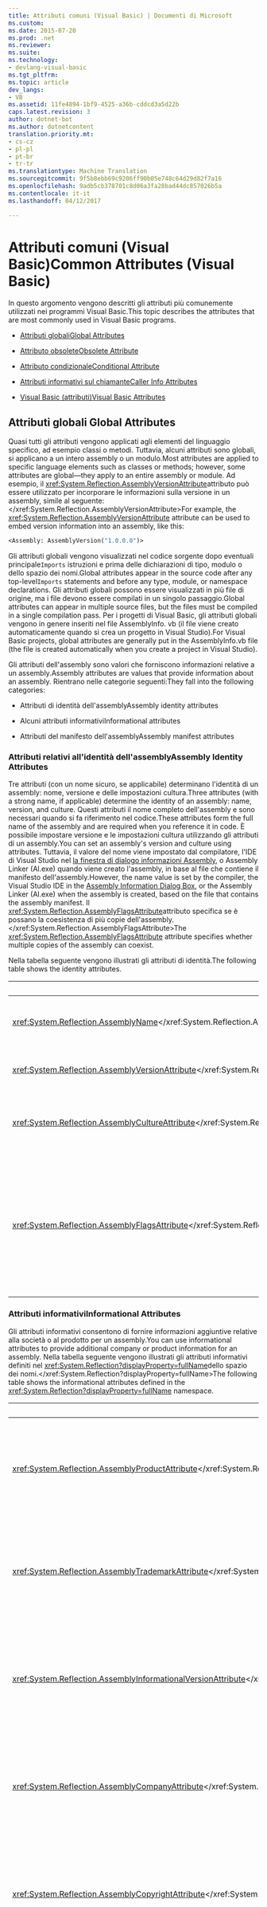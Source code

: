 ```yaml
---
title: Attributi comuni (Visual Basic) | Documenti di Microsoft
ms.custom: 
ms.date: 2015-07-20
ms.prod: .net
ms.reviewer: 
ms.suite: 
ms.technology:
- devlang-visual-basic
ms.tgt_pltfrm: 
ms.topic: article
dev_langs:
- VB
ms.assetid: 11fe4894-1bf9-4525-a36b-cddcd3a5d22b
caps.latest.revision: 3
author: dotnet-bot
ms.author: dotnetcontent
translation.priority.mt:
- cs-cz
- pl-pl
- pt-br
- tr-tr
ms.translationtype: Machine Translation
ms.sourcegitcommit: 9f5b8ebb69c9206ff90b05e748c64d29d82f7a16
ms.openlocfilehash: 9adb5cb378701c8d06a3fa28bad44dc857026b5a
ms.contentlocale: it-it
ms.lasthandoff: 04/12/2017

---
```

# <a name="common-attributes-visual-basic"></a><span data-ttu-id="47a17-102">Attributi comuni (Visual Basic)</span><span class="sxs-lookup"><span data-stu-id="47a17-102">Common Attributes (Visual Basic)</span></span>
<span data-ttu-id="47a17-103">In questo argomento vengono descritti gli attributi più comunemente utilizzati nei programmi Visual Basic.</span><span class="sxs-lookup"><span data-stu-id="47a17-103">This topic describes the attributes that are most commonly used in Visual Basic programs.</span></span>  
  
-   [<span data-ttu-id="47a17-104">Attributi globali</span><span class="sxs-lookup"><span data-stu-id="47a17-104">Global Attributes</span></span>](#Global)  
  
-   [<span data-ttu-id="47a17-105">Attributo obsolete</span><span class="sxs-lookup"><span data-stu-id="47a17-105">Obsolete Attribute</span></span>](#Obsolete)  
  
-   [<span data-ttu-id="47a17-106">Attributo condizionale</span><span class="sxs-lookup"><span data-stu-id="47a17-106">Conditional Attribute</span></span>](#Conditional)  
  
-   [<span data-ttu-id="47a17-107">Attributi informativi sul chiamante</span><span class="sxs-lookup"><span data-stu-id="47a17-107">Caller Info Attributes</span></span>](#CallerInfo)  
  
-   [<span data-ttu-id="47a17-108">Visual Basic (attributi)</span><span class="sxs-lookup"><span data-stu-id="47a17-108">Visual Basic Attributes</span></span>](#VB)  
  
##  <span data-ttu-id="47a17-109"><a name="Global"></a>Attributi globali</span><span class="sxs-lookup"><span data-stu-id="47a17-109"><a name="Global"></a> Global Attributes</span></span>  
 <span data-ttu-id="47a17-110">Quasi tutti gli attributi vengono applicati agli elementi del linguaggio specifico, ad esempio classi o metodi. Tuttavia, alcuni attributi sono globali, si applicano a un intero assembly o un modulo.</span><span class="sxs-lookup"><span data-stu-id="47a17-110">Most attributes are applied to specific language elements such as classes or methods; however, some attributes are global—they apply to an entire assembly or module.</span></span> <span data-ttu-id="47a17-111">Ad esempio, il <xref:System.Reflection.AssemblyVersionAttribute>attributo può essere utilizzato per incorporare le informazioni sulla versione in un assembly, simile al seguente:</xref:System.Reflection.AssemblyVersionAttribute></span><span class="sxs-lookup"><span data-stu-id="47a17-111">For example, the <xref:System.Reflection.AssemblyVersionAttribute> attribute can be used to embed version information into an assembly, like this:</span></span>  
  
```vb  
<Assembly: AssemblyVersion("1.0.0.0")>  
```  
  
 <span data-ttu-id="47a17-112">Gli attributi globali vengono visualizzati nel codice sorgente dopo eventuali principale`Imports` istruzioni e prima delle dichiarazioni di tipo, modulo o dello spazio dei nomi.</span><span class="sxs-lookup"><span data-stu-id="47a17-112">Global attributes appear in the source code after any top-level`Imports` statements and before any type, module, or namespace declarations.</span></span> <span data-ttu-id="47a17-113">Gli attributi globali possono essere visualizzati in più file di origine, ma i file devono essere compilati in un singolo passaggio.</span><span class="sxs-lookup"><span data-stu-id="47a17-113">Global attributes can appear in multiple source files, but the files must be compiled in a single compilation pass.</span></span> <span data-ttu-id="47a17-114">Per i progetti di Visual Basic, gli attributi globali vengono in genere inseriti nel file AssemblyInfo. vb (il file viene creato automaticamente quando si crea un progetto in Visual Studio).</span><span class="sxs-lookup"><span data-stu-id="47a17-114">For Visual Basic projects, global attributes are generally put in the AssemblyInfo.vb file (the file is created automatically when you create a project in Visual Studio).</span></span>  
  
 <span data-ttu-id="47a17-115">Gli attributi dell'assembly sono valori che forniscono informazioni relative a un assembly.</span><span class="sxs-lookup"><span data-stu-id="47a17-115">Assembly attributes are values that provide information about an assembly.</span></span> <span data-ttu-id="47a17-116">Rientrano nelle categorie seguenti:</span><span class="sxs-lookup"><span data-stu-id="47a17-116">They fall into the following categories:</span></span>  
  
-   <span data-ttu-id="47a17-117">Attributi di identità dell'assembly</span><span class="sxs-lookup"><span data-stu-id="47a17-117">Assembly identity attributes</span></span>  
  
-   <span data-ttu-id="47a17-118">Alcuni attributi informativi</span><span class="sxs-lookup"><span data-stu-id="47a17-118">Informational attributes</span></span>  
  
-   <span data-ttu-id="47a17-119">Attributi del manifesto dell'assembly</span><span class="sxs-lookup"><span data-stu-id="47a17-119">Assembly manifest attributes</span></span>  
  
### <a name="assembly-identity-attributes"></a><span data-ttu-id="47a17-120">Attributi relativi all'identità dell'assembly</span><span class="sxs-lookup"><span data-stu-id="47a17-120">Assembly Identity Attributes</span></span>  
 <span data-ttu-id="47a17-121">Tre attributi (con un nome sicuro, se applicabile) determinano l'identità di un assembly: nome, versione e delle impostazioni cultura.</span><span class="sxs-lookup"><span data-stu-id="47a17-121">Three attributes (with a strong name, if applicable) determine the identity of an assembly: name, version, and culture.</span></span> <span data-ttu-id="47a17-122">Questi attributi il nome completo dell'assembly e sono necessari quando si fa riferimento nel codice.</span><span class="sxs-lookup"><span data-stu-id="47a17-122">These attributes form the full name of the assembly and are required when you reference it in code.</span></span> <span data-ttu-id="47a17-123">È possibile impostare versione e le impostazioni cultura utilizzando gli attributi di un assembly.</span><span class="sxs-lookup"><span data-stu-id="47a17-123">You can set an assembly's version and culture using attributes.</span></span> <span data-ttu-id="47a17-124">Tuttavia, il valore del nome viene impostato dal compilatore, l'IDE di Visual Studio nel [la finestra di dialogo informazioni Assembly](https://docs.microsoft.com/visualstudio/ide/reference/assembly-information-dialog-box), o Assembly Linker (Al.exe) quando viene creato l'assembly, in base al file che contiene il manifesto dell'assembly.</span><span class="sxs-lookup"><span data-stu-id="47a17-124">However, the name value is set by the compiler, the Visual Studio IDE in the [Assembly Information Dialog Box](https://docs.microsoft.com/visualstudio/ide/reference/assembly-information-dialog-box), or the Assembly Linker (Al.exe) when the assembly is created, based on the file that contains the assembly manifest.</span></span> <span data-ttu-id="47a17-125">Il <xref:System.Reflection.AssemblyFlagsAttribute>attributo specifica se è possano la coesistenza di più copie dell'assembly.</xref:System.Reflection.AssemblyFlagsAttribute></span><span class="sxs-lookup"><span data-stu-id="47a17-125">The <xref:System.Reflection.AssemblyFlagsAttribute> attribute specifies whether multiple copies of the assembly can coexist.</span></span>  
  
 <span data-ttu-id="47a17-126">Nella tabella seguente vengono illustrati gli attributi di identità.</span><span class="sxs-lookup"><span data-stu-id="47a17-126">The following table shows the identity attributes.</span></span>  
  
|<span data-ttu-id="47a17-127">Attributo</span><span class="sxs-lookup"><span data-stu-id="47a17-127">Attribute</span></span>|<span data-ttu-id="47a17-128">Scopo</span><span class="sxs-lookup"><span data-stu-id="47a17-128">Purpose</span></span>|  
|---------------|-------------|  
|<span data-ttu-id="47a17-129"><xref:System.Reflection.AssemblyName></xref:System.Reflection.AssemblyName></span><span class="sxs-lookup"><span data-stu-id="47a17-129"><xref:System.Reflection.AssemblyName></span></span>|<span data-ttu-id="47a17-130">Viene descritta l'identità di un assembly.</span><span class="sxs-lookup"><span data-stu-id="47a17-130">Fully describes the identity of an assembly.</span></span>|  
|<span data-ttu-id="47a17-131"><xref:System.Reflection.AssemblyVersionAttribute></xref:System.Reflection.AssemblyVersionAttribute></span><span class="sxs-lookup"><span data-stu-id="47a17-131"><xref:System.Reflection.AssemblyVersionAttribute></span></span>|<span data-ttu-id="47a17-132">Specifica la versione di un assembly.</span><span class="sxs-lookup"><span data-stu-id="47a17-132">Specifies the version of an assembly.</span></span>|  
|<span data-ttu-id="47a17-133"><xref:System.Reflection.AssemblyCultureAttribute></xref:System.Reflection.AssemblyCultureAttribute></span><span class="sxs-lookup"><span data-stu-id="47a17-133"><xref:System.Reflection.AssemblyCultureAttribute></span></span>|<span data-ttu-id="47a17-134">Specifica le impostazioni cultura supportate dall'assembly.</span><span class="sxs-lookup"><span data-stu-id="47a17-134">Specifies which culture the assembly supports.</span></span>|  
|<span data-ttu-id="47a17-135"><xref:System.Reflection.AssemblyFlagsAttribute></xref:System.Reflection.AssemblyFlagsAttribute></span><span class="sxs-lookup"><span data-stu-id="47a17-135"><xref:System.Reflection.AssemblyFlagsAttribute></span></span>|<span data-ttu-id="47a17-136">Specifica se un assembly supporta l'esecuzione side-by-side nello stesso computer, nello stesso processo o nello stesso dominio applicazione.</span><span class="sxs-lookup"><span data-stu-id="47a17-136">Specifies whether an assembly supports side-by-side execution on the same computer, in the same process, or in the same application domain.</span></span>|  
  
### <a name="informational-attributes"></a><span data-ttu-id="47a17-137">Attributi informativi</span><span class="sxs-lookup"><span data-stu-id="47a17-137">Informational Attributes</span></span>  
 <span data-ttu-id="47a17-138">Gli attributi informativi consentono di fornire informazioni aggiuntive relative alla società o al prodotto per un assembly.</span><span class="sxs-lookup"><span data-stu-id="47a17-138">You can use informational attributes to provide additional company or product information for an assembly.</span></span> <span data-ttu-id="47a17-139">Nella tabella seguente vengono illustrati gli attributi informativi definiti nel <xref:System.Reflection?displayProperty=fullName>dello spazio dei nomi.</xref:System.Reflection?displayProperty=fullName></span><span class="sxs-lookup"><span data-stu-id="47a17-139">The following table shows the informational attributes defined in the <xref:System.Reflection?displayProperty=fullName> namespace.</span></span>  
  
|<span data-ttu-id="47a17-140">Attributo</span><span class="sxs-lookup"><span data-stu-id="47a17-140">Attribute</span></span>|<span data-ttu-id="47a17-141">Scopo</span><span class="sxs-lookup"><span data-stu-id="47a17-141">Purpose</span></span>|  
|---------------|-------------|  
|<span data-ttu-id="47a17-142"><xref:System.Reflection.AssemblyProductAttribute></xref:System.Reflection.AssemblyProductAttribute></span><span class="sxs-lookup"><span data-stu-id="47a17-142"><xref:System.Reflection.AssemblyProductAttribute></span></span>|<span data-ttu-id="47a17-143">Definisce un attributo personalizzato che specifica un nome di prodotto per un manifesto dell'assembly.</span><span class="sxs-lookup"><span data-stu-id="47a17-143">Defines a custom attribute that specifies a product name for an assembly manifest.</span></span>|  
|<span data-ttu-id="47a17-144"><xref:System.Reflection.AssemblyTrademarkAttribute></xref:System.Reflection.AssemblyTrademarkAttribute></span><span class="sxs-lookup"><span data-stu-id="47a17-144"><xref:System.Reflection.AssemblyTrademarkAttribute></span></span>|<span data-ttu-id="47a17-145">Definisce un attributo personalizzato che specifica un marchio registrato per un manifesto dell'assembly.</span><span class="sxs-lookup"><span data-stu-id="47a17-145">Defines a custom attribute that specifies a trademark for an assembly manifest.</span></span>|  
|<span data-ttu-id="47a17-146"><xref:System.Reflection.AssemblyInformationalVersionAttribute></xref:System.Reflection.AssemblyInformationalVersionAttribute></span><span class="sxs-lookup"><span data-stu-id="47a17-146"><xref:System.Reflection.AssemblyInformationalVersionAttribute></span></span>|<span data-ttu-id="47a17-147">Definisce un attributo personalizzato che specifica la versione informativa per un manifesto dell'assembly.</span><span class="sxs-lookup"><span data-stu-id="47a17-147">Defines a custom attribute that specifies an informational version for an assembly manifest.</span></span>|  
|<span data-ttu-id="47a17-148"><xref:System.Reflection.AssemblyCompanyAttribute></xref:System.Reflection.AssemblyCompanyAttribute></span><span class="sxs-lookup"><span data-stu-id="47a17-148"><xref:System.Reflection.AssemblyCompanyAttribute></span></span>|<span data-ttu-id="47a17-149">Definisce un attributo personalizzato che specifica un nome della società per un manifesto dell'assembly.</span><span class="sxs-lookup"><span data-stu-id="47a17-149">Defines a custom attribute that specifies a company name for an assembly manifest.</span></span>|  
|<span data-ttu-id="47a17-150"><xref:System.Reflection.AssemblyCopyrightAttribute></xref:System.Reflection.AssemblyCopyrightAttribute></span><span class="sxs-lookup"><span data-stu-id="47a17-150"><xref:System.Reflection.AssemblyCopyrightAttribute></span></span>|<span data-ttu-id="47a17-151">Definisce un attributo personalizzato che specifica informazioni sul copyright per un manifesto dell'assembly.</span><span class="sxs-lookup"><span data-stu-id="47a17-151">Defines a custom attribute that specifies a copyright for an assembly manifest.</span></span>|  
|<span data-ttu-id="47a17-152"><xref:System.Reflection.AssemblyFileVersionAttribute></xref:System.Reflection.AssemblyFileVersionAttribute></span><span class="sxs-lookup"><span data-stu-id="47a17-152"><xref:System.Reflection.AssemblyFileVersionAttribute></span></span>|<span data-ttu-id="47a17-153">Indica al compilatore di utilizzare un numero di versione specifici per la risorsa di versione del file Win32.</span><span class="sxs-lookup"><span data-stu-id="47a17-153">Instructs the compiler to use a specific version number for the Win32 file version resource.</span></span>|  
|<span data-ttu-id="47a17-154"><xref:System.CLSCompliantAttribute></xref:System.CLSCompliantAttribute></span><span class="sxs-lookup"><span data-stu-id="47a17-154"><xref:System.CLSCompliantAttribute></span></span>|<span data-ttu-id="47a17-155">Indica se l'assembly è compatibile con la specifica CLS (Common Language).</span><span class="sxs-lookup"><span data-stu-id="47a17-155">Indicates whether the assembly is compliant with the Common Language Specification (CLS).</span></span>|  
  
### <a name="assembly-manifest-attributes"></a><span data-ttu-id="47a17-156">Attributi relativi al manifesto dell'assembly</span><span class="sxs-lookup"><span data-stu-id="47a17-156">Assembly Manifest Attributes</span></span>  
 <span data-ttu-id="47a17-157">È possibile utilizzare gli attributi del manifesto dell'assembly per fornire informazioni nel manifesto dell'assembly.</span><span class="sxs-lookup"><span data-stu-id="47a17-157">You can use assembly manifest attributes to provide information in the assembly manifest.</span></span> <span data-ttu-id="47a17-158">Sono inclusi titolo, descrizione, alias predefinito e configurazione.</span><span class="sxs-lookup"><span data-stu-id="47a17-158">This includes title, description, default alias, and configuration.</span></span> <span data-ttu-id="47a17-159">Nella tabella seguente vengono definiscono gli attributi del manifesto dell'assembly nel <xref:System.Reflection?displayProperty=fullName>dello spazio dei nomi.</xref:System.Reflection?displayProperty=fullName></span><span class="sxs-lookup"><span data-stu-id="47a17-159">The following table shows the assembly manifest attributes defined in the <xref:System.Reflection?displayProperty=fullName> namespace.</span></span>  
  
|<span data-ttu-id="47a17-160">Attributo</span><span class="sxs-lookup"><span data-stu-id="47a17-160">Attribute</span></span>|<span data-ttu-id="47a17-161">Scopo</span><span class="sxs-lookup"><span data-stu-id="47a17-161">Purpose</span></span>|  
|---------------|-------------|  
|<span data-ttu-id="47a17-162"><xref:System.Reflection.AssemblyTitleAttribute></xref:System.Reflection.AssemblyTitleAttribute></span><span class="sxs-lookup"><span data-stu-id="47a17-162"><xref:System.Reflection.AssemblyTitleAttribute></span></span>|<span data-ttu-id="47a17-163">Definisce un attributo personalizzato che specifica il titolo dell'assembly per un manifesto dell'assembly.</span><span class="sxs-lookup"><span data-stu-id="47a17-163">Defines a custom attribute that specifies an assembly title for an assembly manifest.</span></span>|  
|<span data-ttu-id="47a17-164"><xref:System.Reflection.AssemblyDescriptionAttribute></xref:System.Reflection.AssemblyDescriptionAttribute></span><span class="sxs-lookup"><span data-stu-id="47a17-164"><xref:System.Reflection.AssemblyDescriptionAttribute></span></span>|<span data-ttu-id="47a17-165">Definisce un attributo personalizzato che specifica la descrizione dell'assembly per un manifesto dell'assembly.</span><span class="sxs-lookup"><span data-stu-id="47a17-165">Defines a custom attribute that specifies an assembly description for an assembly manifest.</span></span>|  
|<span data-ttu-id="47a17-166"><xref:System.Reflection.AssemblyConfigurationAttribute></xref:System.Reflection.AssemblyConfigurationAttribute></span><span class="sxs-lookup"><span data-stu-id="47a17-166"><xref:System.Reflection.AssemblyConfigurationAttribute></span></span>|<span data-ttu-id="47a17-167">Definisce un attributo personalizzato che specifica la configurazione dell'assembly (ad esempio finale o di debug) per un manifesto dell'assembly.</span><span class="sxs-lookup"><span data-stu-id="47a17-167">Defines a custom attribute that specifies an assembly configuration (such as retail or debug) for an assembly manifest.</span></span>|  
|<span data-ttu-id="47a17-168"><xref:System.Reflection.AssemblyDefaultAliasAttribute></xref:System.Reflection.AssemblyDefaultAliasAttribute></span><span class="sxs-lookup"><span data-stu-id="47a17-168"><xref:System.Reflection.AssemblyDefaultAliasAttribute></span></span>|<span data-ttu-id="47a17-169">Definisce un alias predefinito descrittivo per un manifesto dell'assembly</span><span class="sxs-lookup"><span data-stu-id="47a17-169">Defines a friendly default alias for an assembly manifest</span></span>|  
  
##  <span data-ttu-id="47a17-170"><a name="Obsolete"></a>Attributo obsolete</span><span class="sxs-lookup"><span data-stu-id="47a17-170"><a name="Obsolete"></a> Obsolete Attribute</span></span>  
 <span data-ttu-id="47a17-171">Il `Obsolete` attributo contrassegna un'entità che non è più consigliato per l'utilizzo del programma.</span><span class="sxs-lookup"><span data-stu-id="47a17-171">The `Obsolete` attribute marks a program entity as one that is no longer recommended for use.</span></span> <span data-ttu-id="47a17-172">Ciascun utilizzo di un'entità contrassegnata successivamente genererà un avviso o errore, a seconda della configurazione dell'attributo.</span><span class="sxs-lookup"><span data-stu-id="47a17-172">Each use of an entity marked obsolete will subsequently generate a warning or an error, depending on how the attribute is configured.</span></span> <span data-ttu-id="47a17-173">Ad esempio:</span><span class="sxs-lookup"><span data-stu-id="47a17-173">For example:</span></span>  
  
```vb  
<System.Obsolete("use class B")>   
Class A  
    Sub Method()  
    End Sub  
End Class  
  
Class B  
    <System.Obsolete("use NewMethod", True)>   
    Sub OldMethod()  
    End Sub  
  
    Sub NewMethod()  
    End Sub  
End Class  
```  
  
 <span data-ttu-id="47a17-174">In questo esempio il `Obsolete` attributo viene applicato alla classe `A` e al metodo `B.OldMethod`.</span><span class="sxs-lookup"><span data-stu-id="47a17-174">In this example the `Obsolete` attribute is applied to class `A` and to method `B.OldMethod`.</span></span> <span data-ttu-id="47a17-175">Poiché il secondo argomento del costruttore dell'attributo applicato a `B.OldMethod` è impostato su `true`, questo metodo genererà un errore del compilatore, mentre l'utilizzo di classe `A` produrrà semplicemente un avviso.</span><span class="sxs-lookup"><span data-stu-id="47a17-175">Because the second argument of the attribute constructor applied to `B.OldMethod` is set to `true`, this method will cause a compiler error, whereas using class `A` will just produce a warning.</span></span> <span data-ttu-id="47a17-176">La chiamata `B.NewMethod`, tuttavia, non produce alcun avviso o errore.</span><span class="sxs-lookup"><span data-stu-id="47a17-176">Calling `B.NewMethod`, however, produces no warning or error.</span></span>  
  
 <span data-ttu-id="47a17-177">La stringa fornita come primo argomento al costruttore dell'attributo verrà visualizzata come parte dell'avviso o errore.</span><span class="sxs-lookup"><span data-stu-id="47a17-177">The string provided as the first argument to attribute constructor will be displayed as part of the warning or error.</span></span> <span data-ttu-id="47a17-178">Ad esempio, se utilizzato con le definizioni precedenti, il codice seguente genera un errore e due avvisi:</span><span class="sxs-lookup"><span data-stu-id="47a17-178">For example, when you use it with the previous definitions, the following code generates two warnings and one error:</span></span>  
  
```vb  
' Generates 2 warnings:  
' Dim a As New A  
' Generate no errors or warnings:  
  
Dim b As New B  
b.NewMethod()  
  
' Generates an error, terminating compilation:  
' b.OldMethod()  
```  
  
 <span data-ttu-id="47a17-179">Due avvisi per la classe `A` generati: uno per la dichiarazione del riferimento della classe e uno per il costruttore della classe.</span><span class="sxs-lookup"><span data-stu-id="47a17-179">Two warnings for class `A` are generated: one for the declaration of the class reference, and one for the class constructor.</span></span>  
  
 <span data-ttu-id="47a17-180">Il `Obsolete` attributo può essere utilizzato senza argomenti, ma inclusi una spiegazione del motivo per cui l'elemento è obsoleto e gli elementi da utilizzare in alternativa è consigliata.</span><span class="sxs-lookup"><span data-stu-id="47a17-180">The `Obsolete` attribute can be used without arguments, but including an explanation of why the item is obsolete and what to use instead is recommended.</span></span>  
  
 <span data-ttu-id="47a17-181">Il `Obsolete` è un attributo a utilizzo singolo e può essere applicato a qualsiasi entità che supporta gli attributi.</span><span class="sxs-lookup"><span data-stu-id="47a17-181">The `Obsolete` attribute is a single-use attribute and can be applied to any entity that allows attributes.</span></span> <span data-ttu-id="47a17-182">`Obsolete`è un alias per <xref:System.ObsoleteAttribute>.</xref:System.ObsoleteAttribute></span><span class="sxs-lookup"><span data-stu-id="47a17-182">`Obsolete` is an alias for <xref:System.ObsoleteAttribute>.</span></span>  
  
##  <span data-ttu-id="47a17-183"><a name="Conditional"></a>Attributo condizionale</span><span class="sxs-lookup"><span data-stu-id="47a17-183"><a name="Conditional"></a> Conditional Attribute</span></span>  
 <span data-ttu-id="47a17-184">Il `Conditional` attributo rende l'esecuzione di un metodo dipendente da un identificatore di pre-elaborazione.</span><span class="sxs-lookup"><span data-stu-id="47a17-184">The `Conditional` attribute makes the execution of a method dependent on a preprocessing identifier.</span></span> <span data-ttu-id="47a17-185">Il `Conditional` attributo è un alias per <xref:System.Diagnostics.ConditionalAttribute>e può essere applicato a un metodo o una classe di attributo.</xref:System.Diagnostics.ConditionalAttribute></span><span class="sxs-lookup"><span data-stu-id="47a17-185">The `Conditional` attribute is an alias for <xref:System.Diagnostics.ConditionalAttribute>, and can be applied to a method or an attribute class.</span></span>  
  
 <span data-ttu-id="47a17-186">In questo esempio, `Conditional` viene applicato a un metodo per attivare o disattivare la visualizzazione delle informazioni di diagnostica specifici del programma:</span><span class="sxs-lookup"><span data-stu-id="47a17-186">In this example, `Conditional` is applied to a method to enable or disable the display of program-specific diagnostic information:</span></span>  
  
```vb  
#Const TRACE_ON = True  
Imports System  
Imports System.Diagnostics  
Module TestConditionalAttribute  
    Public Class Trace  
        <Conditional("TRACE_ON")>   
        Public Shared Sub Msg(ByVal msg As String)  
            Console.WriteLine(msg)  
        End Sub  
  
    End Class  
  
    Sub Main()  
        Trace.Msg("Now in Main...")  
        Console.WriteLine("Done.")  
    End Sub  
End Module  
```  
  
 <span data-ttu-id="47a17-187">Se il `TRACE_ON` identificatore non è definito, non verrà visualizzato alcun output di traccia.</span><span class="sxs-lookup"><span data-stu-id="47a17-187">If the `TRACE_ON` identifier is not defined, no trace output will be displayed.</span></span>  
  
 <span data-ttu-id="47a17-188">Il `Conditional` attributo viene spesso utilizzato con il `DEBUG` identificatore per abilitare la traccia e funzioni di registrazione per le compilazioni di debug ma non in versioni finali, come segue:</span><span class="sxs-lookup"><span data-stu-id="47a17-188">The `Conditional` attribute is often used with the `DEBUG` identifier to enable trace and logging features for debug builds but not in release builds, like this:</span></span>  
  
```vb  
<Conditional("DEBUG")>   
Shared Sub DebugMethod()  
  
End Sub  
```  
  
 <span data-ttu-id="47a17-189">Quando viene chiamato un metodo contrassegnato come condizionali, la presenza o l'assenza del simbolo di pre-elaborazione specificato determina se la chiamata è incluso o omesso.</span><span class="sxs-lookup"><span data-stu-id="47a17-189">When a method marked as conditional is called, the presence or absence of the specified preprocessing symbol determines whether the call is included or omitted.</span></span> <span data-ttu-id="47a17-190">Se il simbolo è definito, la chiamata è inclusa; in caso contrario, viene omessa.</span><span class="sxs-lookup"><span data-stu-id="47a17-190">If the symbol is defined, the call is included; otherwise, the call is omitted.</span></span> <span data-ttu-id="47a17-191">Utilizzando `Conditional` è un'alternativa più semplice, più elegante e meno soggetto a errori rispetto all'inclusione di metodi all'interno di `#if…#endif` blocchi, simile al seguente:</span><span class="sxs-lookup"><span data-stu-id="47a17-191">Using `Conditional` is a cleaner, more elegant, and less error-prone alternative to enclosing methods inside `#if…#endif` blocks, like this:</span></span>  
  
```vb  
#If DEBUG Then  
    Sub ConditionalMethod()  
    End Sub  
#End If  
```  
  
 <span data-ttu-id="47a17-192">Un metodo condizionale deve essere un metodo in una dichiarazione di classe o uno struct e non deve avere un valore restituito.</span><span class="sxs-lookup"><span data-stu-id="47a17-192">A conditional method must be a method in a class or struct declaration and must not have a return value.</span></span>  
  
### <a name="using-multiple-identifiers"></a><span data-ttu-id="47a17-193">Utilizzo di più identificatori</span><span class="sxs-lookup"><span data-stu-id="47a17-193">Using Multiple Identifiers</span></span>  
 <span data-ttu-id="47a17-194">Se un metodo ha più `Conditional` gli attributi, una chiamata al metodo è inclusa se almeno uno dei simboli condizionali sia definito (in altre parole, i simboli sono logicamente collegati tra loro mediante l'operatore OR).</span><span class="sxs-lookup"><span data-stu-id="47a17-194">If a method has multiple `Conditional` attributes, a call to the method is included if at least one of the conditional symbols is defined (in other words, the symbols are logically linked together by using the OR operator).</span></span> <span data-ttu-id="47a17-195">In questo esempio, la presenza di `A` o `B` determinerà una chiamata al metodo:</span><span class="sxs-lookup"><span data-stu-id="47a17-195">In this example, the presence of either `A` or `B` will result in a method call:</span></span>  
  
```vb  
<Conditional("A"), Conditional("B")>   
Shared Sub DoIfAorB()  
  
End Sub  
```  
  
 <span data-ttu-id="47a17-196">Per ottenere l'effetto di collegamento logico di simboli tramite l'operatore AND, è possibile definire metodi condizionali seriali.</span><span class="sxs-lookup"><span data-stu-id="47a17-196">To achieve the effect of logically linking symbols by using the AND operator, you can define serial conditional methods.</span></span> <span data-ttu-id="47a17-197">Ad esempio, il secondo metodo riportato di seguito verrà eseguito solo se entrambi `A` e `B` vengono definiti:</span><span class="sxs-lookup"><span data-stu-id="47a17-197">For example, the second method below will execute only if both `A` and `B` are defined:</span></span>  
  
```vb  
<Conditional("A")>   
Shared Sub DoIfA()  
    DoIfAandB()  
End Sub  
  
<Conditional("B")>   
Shared Sub DoIfAandB()  
    ' Code to execute when both A and B are defined...  
End Sub  
```  
  
### <a name="using-conditional-with-attribute-classes"></a><span data-ttu-id="47a17-198">Con le classi di attributi condizionali</span><span class="sxs-lookup"><span data-stu-id="47a17-198">Using Conditional with Attribute Classes</span></span>  
 <span data-ttu-id="47a17-199">Il `Conditional` attributo può anche essere applicato a una definizione di classe attribute.</span><span class="sxs-lookup"><span data-stu-id="47a17-199">The `Conditional` attribute can also be applied to an attribute class definition.</span></span> <span data-ttu-id="47a17-200">In questo esempio, l'attributo personalizzato `Documentation` aggiungerà le informazioni solo per i metadati se DEBUG è definito.</span><span class="sxs-lookup"><span data-stu-id="47a17-200">In this example, the custom attribute `Documentation` will only add information to the metadata if DEBUG is defined.</span></span>  
  
```vb  
<Conditional("DEBUG")>   
Public Class Documentation  
    Inherits System.Attribute  
    Private text As String  
    Sub New(ByVal doc_text As String)  
        text = doc_text  
    End Sub  
End Class  
  
Class SampleClass  
    ' This attribute will only be included if DEBUG is defined.  
    <Documentation("This method displays an integer.")>   
    Shared Sub DoWork(ByVal i As Integer)  
        System.Console.WriteLine(i)  
    End Sub  
End Class  
```  
  
##  <span data-ttu-id="47a17-201"><a name="CallerInfo"></a>Attributi informativi sul chiamante</span><span class="sxs-lookup"><span data-stu-id="47a17-201"><a name="CallerInfo"></a> Caller Info Attributes</span></span>  
 <span data-ttu-id="47a17-202">Gli attributi di informazioni sul chiamante consentono di ottenere informazioni sul chiamante di un metodo.</span><span class="sxs-lookup"><span data-stu-id="47a17-202">By using Caller Info attributes, you can obtain information about the caller to a method.</span></span> <span data-ttu-id="47a17-203">È possibile ottenere il percorso del file del codice sorgente, il numero di riga nel codice sorgente e il nome del membro del chiamante.</span><span class="sxs-lookup"><span data-stu-id="47a17-203">You can obtain the file path of the source code, the line number in the source code, and the member name of the caller.</span></span>  
  
 <span data-ttu-id="47a17-204">Per ottenere informazioni sul chiamante, utilizzare gli attributi applicati ai parametri facoltativi.</span><span class="sxs-lookup"><span data-stu-id="47a17-204">To obtain member caller information, you use attributes that are applied to optional parameters.</span></span> <span data-ttu-id="47a17-205">Ciascun parametro facoltativo specifica un valore predefinito.</span><span class="sxs-lookup"><span data-stu-id="47a17-205">Each optional parameter specifies a default value.</span></span> <span data-ttu-id="47a17-206">Nella tabella seguente vengono elencati gli attributi di informazioni sul chiamante definiti nel <xref:System.Runtime.CompilerServices?displayProperty=fullName>dello spazio dei nomi:</xref:System.Runtime.CompilerServices?displayProperty=fullName></span><span class="sxs-lookup"><span data-stu-id="47a17-206">The following table lists the Caller Info attributes that are defined in the <xref:System.Runtime.CompilerServices?displayProperty=fullName> namespace:</span></span>  
  
|<span data-ttu-id="47a17-207">Attributo</span><span class="sxs-lookup"><span data-stu-id="47a17-207">Attribute</span></span>|<span data-ttu-id="47a17-208">Descrizione</span><span class="sxs-lookup"><span data-stu-id="47a17-208">Description</span></span>|<span data-ttu-id="47a17-209">Tipo</span><span class="sxs-lookup"><span data-stu-id="47a17-209">Type</span></span>|  
|---|---|---|  
|<span data-ttu-id="47a17-210"><xref:System.Runtime.CompilerServices.CallerFilePathAttribute></xref:System.Runtime.CompilerServices.CallerFilePathAttribute></span><span class="sxs-lookup"><span data-stu-id="47a17-210"><xref:System.Runtime.CompilerServices.CallerFilePathAttribute></span></span>|<span data-ttu-id="47a17-211">Percorso completo del file di origine contenente il chiamante.</span><span class="sxs-lookup"><span data-stu-id="47a17-211">Full path of the source file that contains the caller.</span></span> <span data-ttu-id="47a17-212">Si tratta del percorso in fase di compilazione.</span><span class="sxs-lookup"><span data-stu-id="47a17-212">This is the path at compile time.</span></span>|`String`|  
|<span data-ttu-id="47a17-213"><xref:System.Runtime.CompilerServices.CallerLineNumberAttribute></xref:System.Runtime.CompilerServices.CallerLineNumberAttribute></span><span class="sxs-lookup"><span data-stu-id="47a17-213"><xref:System.Runtime.CompilerServices.CallerLineNumberAttribute></span></span>|<span data-ttu-id="47a17-214">Numero di riga nel file di origine da cui viene chiamato il metodo.</span><span class="sxs-lookup"><span data-stu-id="47a17-214">Line number in the source file from which the method is called.</span></span>|`Integer`|  
|<span data-ttu-id="47a17-215"><xref:System.Runtime.CompilerServices.CallerMemberNameAttribute></xref:System.Runtime.CompilerServices.CallerMemberNameAttribute></span><span class="sxs-lookup"><span data-stu-id="47a17-215"><xref:System.Runtime.CompilerServices.CallerMemberNameAttribute></span></span>|<span data-ttu-id="47a17-216">Nome di metodo o proprietà del chiamante.</span><span class="sxs-lookup"><span data-stu-id="47a17-216">Method name or property name of the caller.</span></span> <span data-ttu-id="47a17-217">Per ulteriori informazioni, vedere [informazioni sul chiamante (Visual Basic)](../../../../visual-basic/programming-guide/concepts/caller-information.md).</span><span class="sxs-lookup"><span data-stu-id="47a17-217">For more information, see [Caller Information (Visual Basic)](../../../../visual-basic/programming-guide/concepts/caller-information.md).</span></span>|`String`|  
  
 <span data-ttu-id="47a17-218">Per ulteriori informazioni sugli attributi di informazioni sul chiamante, vedere [informazioni sul chiamante (Visual Basic)](../../../../visual-basic/programming-guide/concepts/caller-information.md).</span><span class="sxs-lookup"><span data-stu-id="47a17-218">For more information about the Caller Info attributes, see [Caller Information (Visual Basic)](../../../../visual-basic/programming-guide/concepts/caller-information.md).</span></span>  
  
##  <span data-ttu-id="47a17-219"><a name="VB"></a>Visual Basic (attributi)</span><span class="sxs-lookup"><span data-stu-id="47a17-219"><a name="VB"></a> Visual Basic Attributes</span></span>  
 <span data-ttu-id="47a17-220">Nella tabella seguente vengono elencati gli attributi specifici di Visual Basic.</span><span class="sxs-lookup"><span data-stu-id="47a17-220">The following table lists the attributes that are specific to Visual Basic.</span></span>  
  
|<span data-ttu-id="47a17-221">Attributo</span><span class="sxs-lookup"><span data-stu-id="47a17-221">Attribute</span></span>|<span data-ttu-id="47a17-222">Scopo</span><span class="sxs-lookup"><span data-stu-id="47a17-222">Purpose</span></span>|  
|---------------|-------------|  
|<span data-ttu-id="47a17-223"><xref:Microsoft.VisualBasic.ComClassAttribute></xref:Microsoft.VisualBasic.ComClassAttribute></span><span class="sxs-lookup"><span data-stu-id="47a17-223"><xref:Microsoft.VisualBasic.ComClassAttribute></span></span>|<span data-ttu-id="47a17-224">Indica al compilatore che la classe deve essere esposto come un oggetto COM.</span><span class="sxs-lookup"><span data-stu-id="47a17-224">Indicates to the compiler that the class should be exposed as a COM object.</span></span>|  
|<span data-ttu-id="47a17-225"><xref:Microsoft.VisualBasic.HideModuleNameAttribute></xref:Microsoft.VisualBasic.HideModuleNameAttribute></span><span class="sxs-lookup"><span data-stu-id="47a17-225"><xref:Microsoft.VisualBasic.HideModuleNameAttribute></span></span>|<span data-ttu-id="47a17-226">Consente ai membri del modulo a cui accedere utilizzando solo la qualifica necessaria per il modulo.</span><span class="sxs-lookup"><span data-stu-id="47a17-226">Allows module members to be accessed using only the qualification needed for the module.</span></span>|  
|<span data-ttu-id="47a17-227"><xref:Microsoft.VisualBasic.VBFixedStringAttribute></xref:Microsoft.VisualBasic.VBFixedStringAttribute></span><span class="sxs-lookup"><span data-stu-id="47a17-227"><xref:Microsoft.VisualBasic.VBFixedStringAttribute></span></span>|<span data-ttu-id="47a17-228">Specifica la dimensione di una stringa a lunghezza fissa in una struttura da utilizzare con file di input e output funzioni.</span><span class="sxs-lookup"><span data-stu-id="47a17-228">Specifies the size of a fixed-length string in a structure for use with file input and output functions.</span></span>|  
|<span data-ttu-id="47a17-229"><xref:Microsoft.VisualBasic.VBFixedArrayAttribute></xref:Microsoft.VisualBasic.VBFixedArrayAttribute></span><span class="sxs-lookup"><span data-stu-id="47a17-229"><xref:Microsoft.VisualBasic.VBFixedArrayAttribute></span></span>|<span data-ttu-id="47a17-230">Specifica la dimensione di una matrice fissa in una struttura da utilizzare con file di input e output funzioni.</span><span class="sxs-lookup"><span data-stu-id="47a17-230">Specifies the size of a fixed array in a structure for use with file input and output functions.</span></span>|  
  
### <a name="comclassattribute"></a><span data-ttu-id="47a17-231">COMClassAttribute</span><span class="sxs-lookup"><span data-stu-id="47a17-231">COMClassAttribute</span></span>  
 <span data-ttu-id="47a17-232">Utilizzare `COMClassAttribute` per semplificare il processo di creazione di componenti COM da Visual Basic.</span><span class="sxs-lookup"><span data-stu-id="47a17-232">Use `COMClassAttribute` to simplify the process of creating COM components from Visual Basic.</span></span> <span data-ttu-id="47a17-233">Gli oggetti COM sono notevolmente diversi dagli assembly .NET Framework e senza `COMClassAttribute`, è necessario seguire una serie di passaggi per generare un oggetto COM da Visual Basic.</span><span class="sxs-lookup"><span data-stu-id="47a17-233">COM objects are considerably different from .NET Framework assemblies, and without `COMClassAttribute`, you need to follow a number of steps to generate a COM object from Visual Basic.</span></span> <span data-ttu-id="47a17-234">Per le classi contrassegnate con `COMClassAttribute`, il compilatore esegue automaticamente molti di questi passaggi.</span><span class="sxs-lookup"><span data-stu-id="47a17-234">For classes marked with `COMClassAttribute`, the compiler performs many of these steps automatically.</span></span>  
  
### <a name="hidemodulenameattribute"></a><span data-ttu-id="47a17-235">HideModuleNameAttribute</span><span class="sxs-lookup"><span data-stu-id="47a17-235">HideModuleNameAttribute</span></span>  
 <span data-ttu-id="47a17-236">Utilizzare `HideModuleNameAttribute` per consentire l'accesso utilizzando solo la qualifica necessaria per il modulo ai membri del modulo.</span><span class="sxs-lookup"><span data-stu-id="47a17-236">Use `HideModuleNameAttribute` to allow module members to be accessed by using only the qualification needed for the module.</span></span>  
  
### <a name="vbfixedstringattribute"></a><span data-ttu-id="47a17-237">VBFixedStringAttribute</span><span class="sxs-lookup"><span data-stu-id="47a17-237">VBFixedStringAttribute</span></span>  
 <span data-ttu-id="47a17-238">Utilizzare `VBFixedStringAttribute` per forzare Visual Basic per creare una stringa a lunghezza fissa.</span><span class="sxs-lookup"><span data-stu-id="47a17-238">Use `VBFixedStringAttribute` to force Visual Basic to create a fixed-length string.</span></span> <span data-ttu-id="47a17-239">Le stringhe sono di lunghezza variabile per impostazione predefinita, e questo attributo è utile quando si archiviano stringhe nei file.</span><span class="sxs-lookup"><span data-stu-id="47a17-239">Strings are of variable length by default, and this attribute is useful when storing strings to files.</span></span> <span data-ttu-id="47a17-240">Il codice seguente illustra questo processo:</span><span class="sxs-lookup"><span data-stu-id="47a17-240">The following code demonstrates this:</span></span>  
  
```vb  
Structure Worker  
    ' The runtime uses VBFixedString to determine   
    ' if the field should be written out as a fixed size.  
    <VBFixedString(10)> Public LastName As String  
    <VBFixedString(7)> Public Title As String  
    <VBFixedString(2)> Public Rank As String  
End Structure  
```  
  
### <a name="vbfixedarrayattribute"></a><span data-ttu-id="47a17-241">VBFixedArrayAttribute</span><span class="sxs-lookup"><span data-stu-id="47a17-241">VBFixedArrayAttribute</span></span>  
 <span data-ttu-id="47a17-242">Utilizzare `VBFixedArrayAttribute` per dichiarare matrici di dimensioni fisse.</span><span class="sxs-lookup"><span data-stu-id="47a17-242">Use `VBFixedArrayAttribute` to declare arrays that are fixed in size.</span></span> <span data-ttu-id="47a17-243">Le stringhe di Visual Basic, le matrici sono di lunghezza variabile per impostazione predefinita.</span><span class="sxs-lookup"><span data-stu-id="47a17-243">Like Visual Basic strings, arrays are of variable length by default.</span></span> <span data-ttu-id="47a17-244">Questo attributo è utile durante la serializzazione o la scrittura di dati nei file.</span><span class="sxs-lookup"><span data-stu-id="47a17-244">This attribute is useful when serializing or writing data to files.</span></span>  
  
## <a name="see-also"></a><span data-ttu-id="47a17-245">Vedere anche</span><span class="sxs-lookup"><span data-stu-id="47a17-245">See Also</span></span>  
 <span data-ttu-id="47a17-246"><xref:System.Reflection></xref:System.Reflection></span><span class="sxs-lookup"><span data-stu-id="47a17-246"><xref:System.Reflection></span></span>   
 <span data-ttu-id="47a17-247"><xref:System.Attribute></xref:System.Attribute></span><span class="sxs-lookup"><span data-stu-id="47a17-247"><xref:System.Attribute></span></span>   
<span data-ttu-id="47a17-248"> [Guida per programmatori Visual Basic](../../../../visual-basic/programming-guide/index.md) </span><span class="sxs-lookup"><span data-stu-id="47a17-248"> [Visual Basic Programming Guide](../../../../visual-basic/programming-guide/index.md) </span></span>  
<span data-ttu-id="47a17-249"> [Attributi](https://msdn.microsoft.com/library/5x6cd29c) </span><span class="sxs-lookup"><span data-stu-id="47a17-249"> [Attributes](https://msdn.microsoft.com/library/5x6cd29c) </span></span>  
<span data-ttu-id="47a17-250"> [Reflection (Visual Basic)](../../../../visual-basic/programming-guide/concepts/reflection.md) </span><span class="sxs-lookup"><span data-stu-id="47a17-250"> [Reflection (Visual Basic)](../../../../visual-basic/programming-guide/concepts/reflection.md) </span></span>  
<span data-ttu-id="47a17-251"> [Accesso agli attributi tramite Reflection (Visual Basic)](../../../../visual-basic/programming-guide/concepts/attributes/accessing-attributes-by-using-reflection.md)</span><span class="sxs-lookup"><span data-stu-id="47a17-251"> [Accessing Attributes by Using Reflection (Visual Basic)](../../../../visual-basic/programming-guide/concepts/attributes/accessing-attributes-by-using-reflection.md)</span></span>

